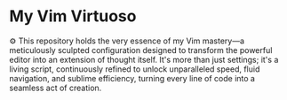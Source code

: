 # My Vim Virtuoso
⚙️ This repository holds the very essence of my Vim mastery—a meticulously sculpted configuration designed to transform the powerful editor into an extension of thought itself. It's more than just settings; it's a living script, continuously refined to unlock unparalleled speed, fluid navigation, and sublime efficiency, turning every line of code into a seamless act of creation.
